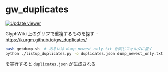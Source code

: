 gw_duplicates
=============

[![Update viewer](https://github.com/kurgm/gw_duplicates/actions/workflows/update-viewer.yml/badge.svg)](https://github.com/kurgm/gw_duplicates/actions/workflows/update-viewer.yml)

GlyphWiki 上のグリフで重複するものを探す - https://kurgm.github.io/gw_duplicates/

```sh
bash getdump.sh  # あるいは dump_newest_only.txt を同じフォルダに置く
python ./listup_duplicates.py -o duplicates.json dump_newest_only.txt
```

を実行すると `duplicates.json` が生成される
